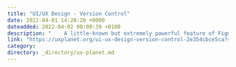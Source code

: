 ```yaml
---
title: "UI/UX Design - Version Control"
date: 2022-04-01 14:28:20 +0000
dateadded: 2022-04-02 00:00:39 +0100
description: "    A little-known but extremely powerful feature of Figma that can be a game-changer for your design workflow.  Continue reading on UX Planet »  "
link: "https://uxplanet.org/ui-ux-design-version-control-2e354cbce5ca?source=rss----819cc2aaeee0---4"
category:
directory: _directory/ux-planet.md
---
```

